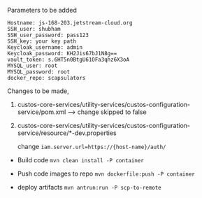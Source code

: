 Parameters to be added

```
Hostname: js-168-203.jetstream-cloud.org
SSH_user: shubham
SSH_user_password: pass123
SSH_key: your key path
Keycloak_username: admin 
Keycloak_password: KH2Jis67bJ1N8g==
vault_token: s.6HT5n0BtgU61OFa3qhz6X3oA
MYSQL_user: root
MYSQL_password: root
docker_repo: scapsulators
```

Changes to be made, 

1. custos-core-services/utility-services/custos-configuration-service/pom.xml --> change skipped to false

2. custos-core-services/utility-services/custos-configuration-service/resource/*-dev.properties 

   change `iam.server.url=https://{host-name}/auth/`



-  Build code
    `mvn clean install -P container`

- Push code images to repo
   `mvn dockerfile:push -P container`

-  deploy artifacts
   `mvn antrun:run -P scp-to-remote`

